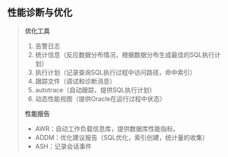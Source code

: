## **性能诊断与优化**

> **优化工具**
>
> 1. 告警日志
> 2. 统计信息（反应数据分布情况，根据数据分布生成最佳的SQL执行计划）
> 3. 执行计划（记录查询SQL执行过程中访问路径，命中索引）
> 4. 跟踪文件（调试和诊断消息）
> 5. autotrace（自动跟踪，提供SQL执行计划）
> 6. 动态性能视图（提供Oracle在运行过程中状态）
>
> **性能报告**
>
> - AWR：自动工作负载信息库，提供数据库性能指标。
> - ADDM：优化建议报告（SQL优化，索引创建，统计量的收集）
> - ASH：记录会话事件
>
> 